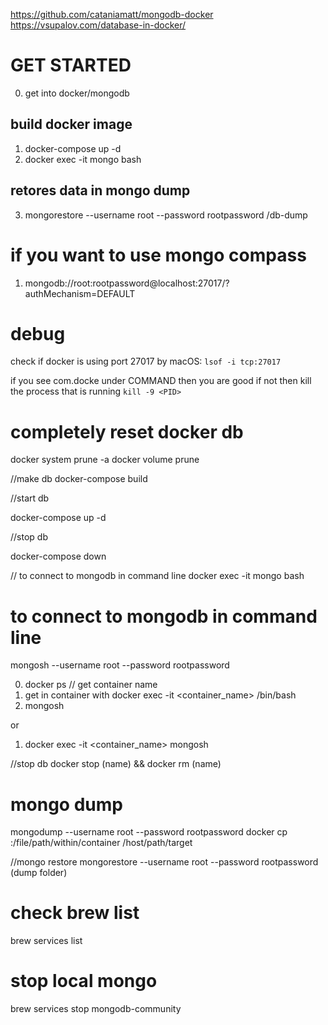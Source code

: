 https://github.com/cataniamatt/mongodb-docker
https://vsupalov.com/database-in-docker/

# GET STARTED
0. get into docker/mongodb
## build docker image
1. docker-compose up -d
2. docker exec -it mongo bash
## retores data in mongo dump
3. mongorestore --username root --password rootpassword /db-dump 


# if you want to use mongo compass
1. mongodb://root:rootpassword@localhost:27017/?authMechanism=DEFAULT


# debug
check if docker is using port 27017 by 
macOS: `lsof -i tcp:27017`

if you see com.docke under COMMAND then you are good if not then kill the process that is running
`kill -9 <PID>`

# completely reset docker db

docker system prune -a
docker volume prune 

//make db
docker-compose build

//start db

docker-compose up -d

//stop db

docker-compose down

// to connect to mongodb in command line
docker exec -it mongo bash

# to connect to mongodb in command line
 mongosh --username root --password rootpassword

0. docker ps // get container name
1. get in container with docker exec -it <container_name> /bin/bash
2. mongosh

or 

1. docker exec -it <container_name> mongosh

//stop db
docker stop (name) && docker rm (name)

# mongo dump
mongodump --username root --password rootpassword
docker cp <containerId>:/file/path/within/container /host/path/target

//mongo restore
mongorestore --username root --password rootpassword (dump folder)


# check brew list
brew services list
# stop local mongo
brew services stop mongodb-community

